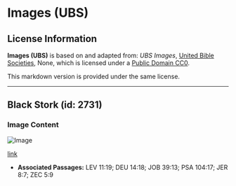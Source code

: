 # Images (UBS)

## License Information

**Images (UBS)** is based on and adapted from: _UBS Images_, [United Bible Societies](https://unitedbiblesocieties.org/), None, which is licensed under a [Public Domain CC0](https://creativecommons.org/public-domain/cc0/).

This markdown version is provided under the same license.



--------------------------------

## Black Stork (id: 2731)

### Image Content

![Image](https://cdn.aquifer.bible/aquifer-content/resources/Media/WEB-0075_black_stork.jpg)

[link](https://cdn.aquifer.bible/aquifer-content/resources/Media/WEB-0075_black_stork.jpg)

* **Associated Passages:** LEV 11:19; DEU 14:18; JOB 39:13; PSA 104:17; JER 8:7; ZEC 5:9

